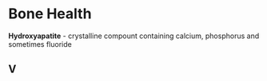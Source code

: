 # Bone Health
**Hydroxyapatite** - crystalline compount containing calcium, phosphorus and sometimes fluoride
## V